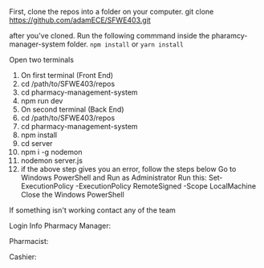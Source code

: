First, clone the repos into a folder on your computer.
git clone https://github.com/adamECE/SFWE403.git

after you've cloned. Run the following commmand inside the pharamcy-manager-system folder. 
`npm install` or `yarn install` 

Open two terminals
1. On first terminal (Front End)
  1. cd /path/to/SFWE403/repos
  2. cd pharmacy-management-system
  3. npm run dev
2. On second terminal (Back End)
  1. cd /path/to/SFWE403/repos
  2. cd pharmacy-management-system
  3. npm install
  4. cd server
  5. npm i -g nodemon
  6. nodemon server.js
  7. if the above step gives you an error, follow the steps below
    Go to Windows PowerShell and Run as Administrator
    Run this: Set-ExecutionPolicy -ExecutionPolicy RemoteSigned -Scope LocalMachine
    Close the Windows PowerShell
   
If something isn't working contact any of the team



Login Info
Pharmacy Manager:

Pharmacist:

Cashier:

